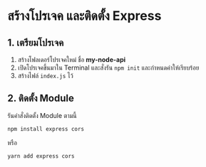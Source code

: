
# สร้างโปรเจค และติดตั้ง Express

## 1. เตรียมโปรเจค

1. สร้างโฟลเดอร์โปรเจคใหม่ ชื่อ **my-node-api**
2. เปิดโปรเจคขึ้นมาใน Terminal และสั่งรัน `npm init` และกำหนดค่าให้เรียบร้อย
3. สร้างไฟล์ `index.js` ไว้

## 2. ติดตั้ง Module 

รันคำสั่งติดตั้ง Module ตามนี้ 

```bash
npm install express cors
```

หรือ 

```bash
yarn add express cors
```
